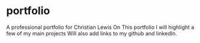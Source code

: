 # portfolio
A professional portfolio for Christian Lewis
On This portfolio I will highlight a few of my main projects
Will also add links to my github and  linkedIn. 
